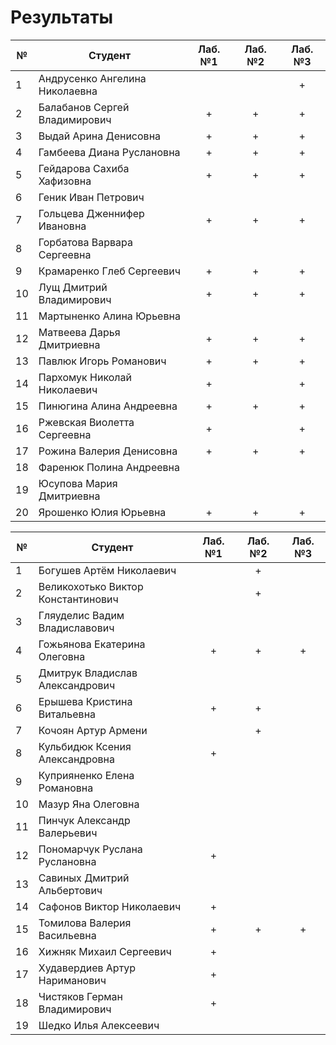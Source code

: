 # Результаты

| №   | Студент                        | Лаб. №1 | Лаб. №2 | Лаб. №3 |
| --- | ------------------------------ | :-----: | :-----: | :-----: |
| 1   | Андрусенко Ангелина Николаевна |         |         |    +    |
| 2   | Балабанов Сергей Владимирович  |    +    |    +    |    +    |
| 3   | Выдай Арина Денисовна          |    +    |    +    |    +    |
| 4   | Гамбеева Диана Руслановна      |    +    |    +    |    +    |
| 5   | Гейдарова Сахиба Хафизовна     |    +    |    +    |    +    |
| 6   | Геник Иван Петрович            |         |         |         |
| 7   | Гольцева Дженнифер Ивановна    |    +    |    +    |    +    |
| 8   | Горбатова Варвара Сергеевна    |         |         |         |
| 9   | Крамаренко Глеб Сергеевич      |    +    |    +    |    +    |
| 10  | Лущ Дмитрий Владимирович       |    +    |    +    |    +    |
| 11  | Мартыненко Алина Юрьевна       |         |         |         |
| 12  | Матвеева Дарья Дмитриевна      |    +    |    +    |    +    |
| 13  | Павлюк Игорь Романович         |    +    |    +    |    +    |
| 14  | Пархомук Николай Николаевич    |    +    |         |    +    |
| 15  | Пинюгина Алина Андреевна       |    +    |    +    |    +    |
| 16  | Ржевская Виолетта Сергеевна    |    +    |         |    +    |
| 17  | Рожина Валерия Денисовна       |    +    |    +    |    +    |
| 18  | Фаренюк Полина Андреевна       |         |         |         |
| 19  | Юсупова Мария Дмитриевна       |         |         |         |
| 20  | Ярошенко Юлия Юрьевна          |    +    |    +    |    +    |

| №   | Студент                            | Лаб. №1 | Лаб. №2 | Лаб. №3 |
| --- | ---------------------------------- | :-----: | :-----: | :-----: |
| 1   | Богушев Артём Николаевич           |         |    +    |         |
| 2   | Великохотько Виктор Константинович |         |    +    |         |
| 3   | Гляуделис Вадим Владиславович      |         |         |         |
| 4   | Гожьянова Екатерина Олеговна       |    +    |    +    |    +    |
| 5   | Дмитрук Владислав Александрович    |         |         |         |
| 6   | Ерышева Кристина Витальевна        |    +    |    +    |         |
| 7   | Кочоян Артур Армени                |         |    +    |         |
| 8   | Кульбидюк Ксения Александровна     |    +    |         |         |
| 9   | Куприяненко Елена Романовна        |         |         |         |
| 10  | Мазур Яна Олеговна                 |         |         |         |
| 11  | Пинчук Александр Валерьевич        |         |         |         |
| 12  | Пономарчук Pуслана Pуслановна      |    +    |         |         |
| 13  | Савиных Дмитрий Aльбертович        |         |         |         |
| 14  | Сафонов Виктор Николаевич          |    +    |         |         |
| 15  | Томилова Валерия Васильевна        |    +    |    +    |    +    |
| 16  | Хижняк Михаил Сергеевич            |    +    |         |         |
| 17  | Худавердиев Артур Нариманович      |    +    |         |         |
| 18  | Чистяков Герман Владимирович       |    +    |         |         |
| 19  | Шедко Илья Алексеевич              |         |         |         |
